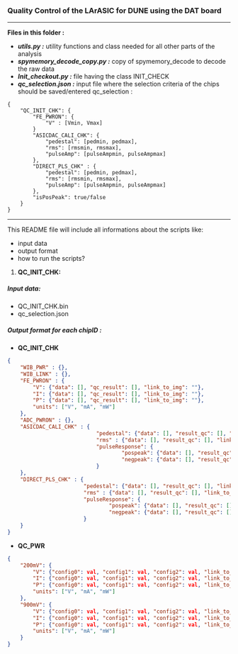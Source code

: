 
 ### Quality Control of the LArASIC for DUNE using the DAT board
---------------

**Files in this folder :**<br/>

* ***utils.py :*** utility functions and class needed for all other parts of the analysis <br/>
* ***spymemory_decode_copy.py :*** copy of spymemory_decode to decode the raw data<br/>
* ***Init_checkout.py :*** file having the class INIT_CHECK <br/>
* ***qc_selection.json :*** input file where the selection criteria of the chips should be saved/entered 
qc_selection :
```
{
    "QC_INIT_CHK": {
        "FE_PWRON": {
            "V" : [Vmin, Vmax]
        }
        "ASICDAC_CALI_CHK": {
            "pedestal": [pedmin, pedmax],
            "rms": [rmsmin, rmsmax],
            "pulseAmp": [pulseAmpmin, pulseAmpmax]
        },
        "DIRECT_PLS_CHK" : {
            "pedestal": [pedmin, pedmax],
            "rms": [rmsmin, rmsmax],
            "pulseAmp": [pulseAmpmin, pulseAmpmax]
        },
        "isPosPeak": true/false
    }
}
```

---
This README file will include all informations about the scripts like: <br/>
* input data <br/>
* output format <br/>
* how to run the scripts?<br/>

1. **QC_INIT_CHK:**
##### Input data:
* QC_INIT_CHK.bin
* qc_selection.json
##### Output format for each chipID :
* **QC_INIT_CHK**
```json
{
    "WIB_PWR" : {},
    "WIB_LINK" : {},
    "FE_PWRON" : {
        "V": {"data": [], "qc_result": [], "link_to_img": ""},
        "I": {"data": [], "qc_result": [], "link_to_img": ""},
        "P": {"data": [], "qc_result": [], "link_to_img": ""},
        "units": ["V", "mA", "mW"]
    },
    "ADC_PWRON" : {},
    "ASICDAC_CALI_CHK" : {
                            "pedestal": {"data": [], "result_qc": [], "link_to_img":""},
                            "rms" : {"data": [], "result_qc": [], "link_to_img": ""},
                            "pulseResponse": {
                                    "pospeak": {"data": [], "result_qc": [], "link_to_img": ""},
                                    "negpeak": {"data": [], "result_qc": [], "link_to_img": ""}
                            }
    },
    "DIRECT_PLS_CHK" : {
                        "pedestal": {"data": [], "result_qc": [], "link_to_img":""},
                        "rms" : {"data": [], "result_qc": [], "link_to_img": ""},
                        "pulseResponse": {
                                "pospeak": {"data": [], "result_qc": [], "link_to_img": ""},
                                "negpeak": {"data": [], "result_qc": [], "link_to_img": ""}
                        }
    }
}
```

* **QC_PWR**
```json
{
    "200mV": {
        "V": {"config0": val, "config1": val, "config2": val, "link_to_img": ""},
        "I": {"config0": val, "config1": val, "config2": val, "link_to_img": ""},
        "P": {"config0": val, "config1": val, "config2": val, "link_to_img": ""},
        "units": ["V", "mA", "mW"]
    },
    "900mV": {
        "V": {"config0": val, "config1": val, "config2": val, "link_to_img": ""},
        "I": {"config0": val, "config1": val, "config2": val, "link_to_img": ""},
        "P": {"config0": val, "config1": val, "config2": val, "link_to_img": ""},
        "units": ["V", "mA", "mW"]
    }
}
```